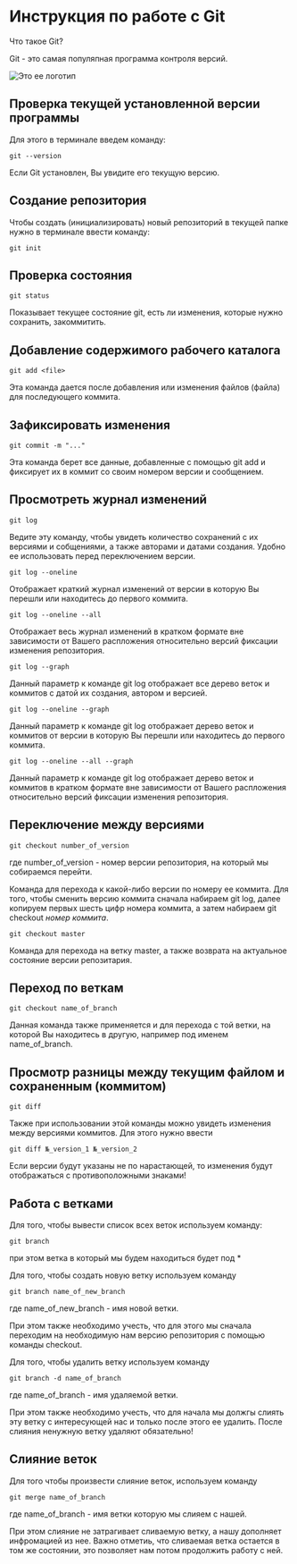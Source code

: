 # Инструкция по работе с Git

Что такое Git?

Git - это самая популяпная программа контроля версий.

![Это ее логотип](https://andreyex.ru/wp-content/uploads/2019/06/Kak-dobavit-Git-Remote-330x250.png.webp?x54720)

## Проверка текущей установленной версии программы

Для этого в терминале введем команду:

    git --version

Если Git установлен, Вы увидите его текущую версию.

## Создание репозитория

Чтобы создать (инициализировать) новый репозиторий в текущей
папке нужно в терминале ввести команду:

    git init

## Проверка состояния

    git status

Показывает текущее состояние git, есть ли изменения, которые нужно сохранить, закоммитить.

## Добавление содержимого рабочего каталога

    git add <file>

Эта команда дается после добавления или изменения файлов (файла) для последующего коммита.

## Зафиксировать изменения

    git commit -m "..."

Эта команда берет все данные, добавленные с помощью git add и фиксирует их в коммит со своим номером версии и сообщением.

## Просмотреть журнал изменений

    git log

Ведите эту команду, чтобы увидеть количество сохранений с их версиями и собщениями, а также авторами и датами создания. Удобно ее использовать перед переключением версии.

    git log --oneline

Отображает краткий журнал изменений от версии в которую Вы перешли или находитесь до первого коммита.

    git log --oneline --all

Отображает весь журнал изменений в кратком формате вне зависимости от Вашего распложения относительно версий фиксации изменения репозитория.

    git log --graph

Данный параметр к команде git log отображает все дерево веток и коммитов с датой их создания, автором и версией.

    git log --oneline --graph

Данный параметр к команде git log  отображает дерево веток и коммитов от версии в которую Вы перешли или находитесь до первого коммита.

    git log --oneline --all --graph

Данный параметр к команде git log  отображает дерево веток и коммитов в кратком формате вне зависимости от Вашего распложения относительно версий фиксации изменения репозитория.

## Переключение между версиями

    git checkout number_of_version

где number_of_version - номер версии репозитория, на который мы собираемся перейти.

Команда для перехода к какой-либо версии по номеру ее коммита. Для того, чтобы сменить версию коммита сначала набираем git log, далее копируем первых шесть цифр номера коммита, а затем набираем git checkout _номер коммита_.

    git checkout master

Команда для перехода на ветку master, а также возврата на актуальное состояние версии репозитария.

## Переход по веткам

    git checkout name_of_branch

Данная команда также применяется и для перехода с той ветки, на которой Вы находитесь в другую, например под именем name_of_branch.

## Просмотр разницы между текущим файлом и сохраненным (коммитом)

    git diff

Также при использовании этой команды можно увидеть изменения между версиями коммитов. Для этого нужно ввести 

    git diff №_version_1 №_version_2

Если версии будут указаны не по нарастающей, то изменения будут отображаться с противоположными знаками!

## Работа с ветками

Для того, чтобы вывести список всех веток используем команду:

    git branch

при этом ветка в который мы будем находиться будет под *

Для того, чтобы создать новую ветку используем команду

    git branch name_of_new_branch

где name_of_new_branch - имя новой ветки. 

При этом также необходимо учесть, что для этого мы сначала переходим на необходимую  нам версию репозитория с помощью команды checkout.

Для того, чтобы удалить ветку используем команду

    git branch -d name_of_branch

где name_of_branch - имя удаляемой ветки.

При этом также необходимо учесть, что для начала мы должгы слиять эту ветку с интересующей нас и только после этого ее удалить. После слияния ненужную ветку удаляют обязательно!

## Слияние веток

Для того чтобы произвести слияние веток, используем команду

    git merge name_of_branch

где name_of_branch - имя ветки которую мы слияем с нашей.

При этом слияние не затрагивает сливаемую ветку, а нашу дополняет инфромацией из нее. Важно отметиь, что сливаемая ветка остается в том же состоянии, это позволяет нам потом продолжить работу с ней.
